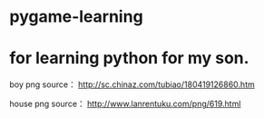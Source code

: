 # pygame-learning
# for learning python for my son.

boy png source：
http://sc.chinaz.com/tubiao/180419126860.htm

house png source：
http://www.lanrentuku.com/png/619.html
